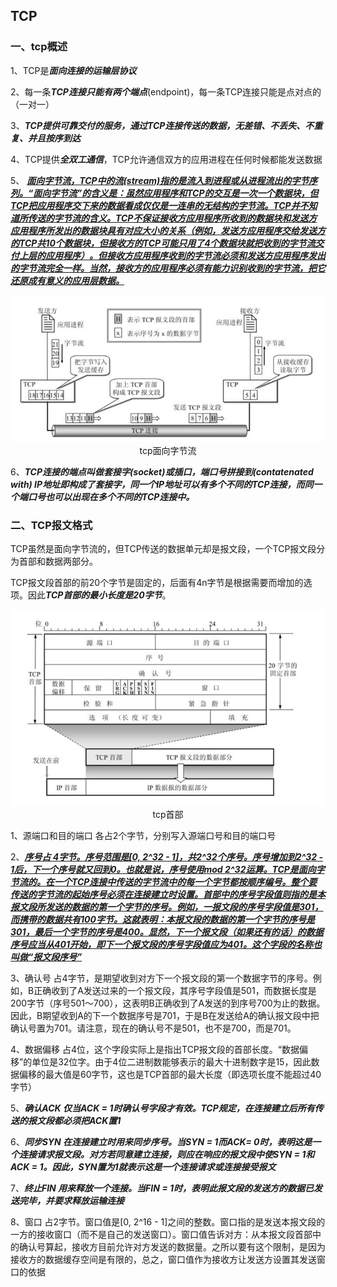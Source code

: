 ## TCP

### 一、tcp概述

1、TCP是***面向连接的运输层协议***

2、每一条***TCP连接只能有两个端点***(endpoint)，每一条TCP连接只能是点对点的（一对一）

3、***TCP提供可靠交付的服务，通过TCP连接传送的数据，无差错、不丢失、不重复、并且按序到达***

4、TCP提供***全双工通信***，TCP允许通信双方的应用进程在任何时候都能发送数据

5、 ***<u>面向字节流，TCP中的流(stream)指的是流入到进程或从进程流出的字节序列。“面向字节流”的含义是：虽然应用程序和TCP的交互是一次一个数据块，但TCP把应用程序交下来的数据看成仅仅是一连串的无结构的字节流。TCP并不知道所传送的字节流的含义。TCP不保证接收方应用程序所收到的数据块和发送方应用程序所发出的数据块具有对应大小的关系（例如，发送方应用程序交给发送方的TCP共10个数据块，但接收方的TCP可能只用了4个数据块就把收到的字节流交付上层的应用程序）。但接收方应用程序收到的字节流必须和发送方应用程序发出的字节流完全一样。当然，接收方的应用程序必须有能力识别收到的字节流，把它还原成有意义的应用层数据。</u>***

<center><img width="600px" alt="" src="../../img/tcp面向字节流.png" /></

<center>tcp面向字节流</center>

6、***TCP连接的端点叫做套接字(socket)或插口，端口号拼接到(contatenated with) IP地址即构成了套接字，同一个IP地址可以有多个不同的TCP连接，而同一个端口号也可以出现在多个不同的TCP连接中。***

### 二、TCP报文格式

TCP虽然是面向字节流的，但TCP传送的数据单元却是报文段，一个TCP报文段分为首部和数据两部分。

TCP报文段首部的前20个字节是固定的，后面有4n字节是根据需要而增加的选项。因此***TCP首部的最小长度是20字节***。

<center><img alt="" width="600px" src="../../img/tcp首部.png" /></center>

<center>tcp首部</center>

1、源端口和目的端口 各占2个字节，分别写入源端口号和目的端口号

2、***<u>序号占  4字节。序号范围是[0, 2^32 - 1]，共2^32个序号。序号增加到2^32 - 1后，下一个序号就又回到0。也就是说，序号使用mod 2^32运算。TCP是面向字节流的。在一个TCP连接中传送的字节流中的每一个字节都按顺序编号。整个要传送的字节流的起始序号必须在连接建立时设置。首部中的序号字段值则指的是本报文段所发送的数据的第一个字节的序号。例如，一报文段的序号字段值是301，而携带的数据共有100字节。这就表明：本报文段的数据的第一个字节的序号是301，最后一个字节的序号是400。显然，下一个报文段（如果还有的话）的数据序号应当从401开始，即下一个报文段的序号字段值应为401。这个字段的名称也叫做“报文段序号”</u>***

3、确认号 占4字节，是期望收到对方下一个报文段的第一个数据字节的序号。例如，B正确收到了A发送过来的一个报文段，其序号字段值是501，而数据长度是200字节（序号501～700），这表明B正确收到了A发送的到序号700为止的数据。因此，B期望收到A的下一个数据序号是701，于是B在发送给A的确认报文段中把确认号置为701。请注意，现在的确认号不是501，也不是700，而是701。

4、数据偏移 占4位，这个字段实际上是指出TCP报文段的首部长度。“数据偏移”的单位是32位字。由于4位二进制数能够表示的最大十进制数字是15，因此数据偏移的最大值是60字节，这也是TCP首部的最大长度（即选项长度不能超过40字节）

5、***确认ACK  仅当ACK = 1时确认号字段才有效。TCP规定，在连接建立后所有传送的报文段都必须把ACK置1***

6、***同步SYN  在连接建立时用来同步序号。当SYN = 1而ACK= 0时，表明这是一个连接请求报文段。对方若同意建立连接，则应在响应的报文段中使SYN = 1和ACK = 1。因此，SYN置为1就表示这是一个连接请求或连接接受报文***

7、***终止FIN  用来释放一个连接。当FIN = 1时，表明此报文段的发送方的数据已发送完毕，并要求释放运输连接***

8、窗口 占2字节。窗口值是[0, 2^16 - 1]之间的整数。窗口指的是发送本报文段的一方的接收窗口（而不是自己的发送窗口）。窗口值告诉对方：从本报文段首部中的确认号算起，接收方目前允许对方发送的数据量。之所以要有这个限制，是因为接收方的数据缓存空间是有限的，总之，窗口值作为接收方让发送方设置其发送窗口的依据







